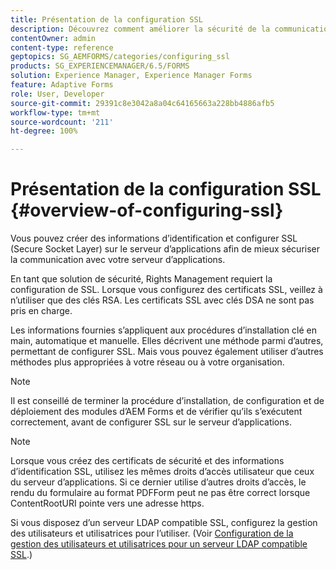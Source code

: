 ```yaml
---
title: Présentation de la configuration SSL
description: Découvrez comment améliorer la sécurité de la communication lors de la configuration de SSL.
contentOwner: admin
content-type: reference
geptopics: SG_AEMFORMS/categories/configuring_ssl
products: SG_EXPERIENCEMANAGER/6.5/FORMS
solution: Experience Manager, Experience Manager Forms
feature: Adaptive Forms
role: User, Developer
source-git-commit: 29391c8e3042a8a04c64165663a228bb4886afb5
workflow-type: tm+mt
source-wordcount: '211'
ht-degree: 100%

---
```


# Présentation de la configuration SSL {#overview-of-configuring-ssl}

Vous pouvez créer des informations d’identification et configurer SSL (Secure Socket Layer) sur le serveur d’applications afin de mieux sécuriser la communication avec votre serveur d’applications.

En tant que solution de sécurité, Rights Management requiert la configuration de SSL. Lorsque vous configurez des certificats SSL, veillez à n’utiliser que des clés RSA. Les certificats SSL avec clés DSA ne sont pas pris en charge.

Les informations fournies s’appliquent aux procédures d’installation clé en main, automatique et manuelle. Elles décrivent une méthode parmi d’autres, permettant de configurer SSL. Mais vous pouvez également utiliser d’autres méthodes plus appropriées à votre réseau ou à votre organisation.

>[!NOTE]
>
>Il est conseillé de terminer la procédure d’installation, de configuration et de déploiement des modules d’AEM Forms et de vérifier qu’ils s’exécutent correctement, avant de configurer SSL sur le serveur d’applications.

>[!NOTE]
>
>Lorsque vous créez des certificats de sécurité et des informations d’identification SSL, utilisez les mêmes droits d’accès utilisateur que ceux du serveur d’applications. Si ce dernier utilise d’autres droits d’accès, le rendu du formulaire au format PDFForm peut ne pas être correct lorsque ContentRootURI pointe vers une adresse https.

Si vous disposez d’un serveur LDAP compatible SSL, configurez la gestion des utilisateurs et utilisatrices pour l’utiliser. (Voir [Configuration de la gestion des utilisateurs et utilisatrices pour un serveur LDAP compatible SSL](/help/forms/using/admin-help/configure-user-management-ssl-enabled.md#configure-user-management-for-an-ssl-enabled-ldap-server).)
